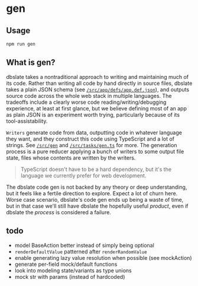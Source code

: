 # gen

## Usage
```bash
npm run gen
```

## What is gen?

dbslate takes a nontraditional approach to writing and maintaining much of its code.
Rather than writing all code by hand directly in source files,
dbslate takes a plain JSON schema
(see [`/src/app/defs/app.def.json`](/src/app/defs/app.def.json)),
and outputs source code across the whole web stack in multiple languages.
The tradeoffs include a clearly worse code reading/writing/debugging experience,
at least at first glance, but we believe defining most of an app as plain JSON
is an experiment worth trying, particularly because of its tool-assistability.

`Writers` generate code from data,
outputting code in whatever language they want,
and they construct this code using TypeScript and a lot of strings.
See [`/src/gen`](/src/gen/README.md)
and [`/src/tasks/gen.ts`](/src/tasks/gen.ts) for more.
The generation process is a pure reducer applying a bunch of writers
to some output file state, files whose contents are written by the writers.

> TypeScript doesn't have to be a hard dependency,
> but it's the language we currently prefer for web development.

The dbslate code gen is not backed by any theory or deep understanding,
but it feels like a fertile direction to explore.
Expect a lot of churn here.
Worse case scenario, dbslate's code gen ends up being a waste of time,
but in that case we'll still have dbslate the hopefully useful _product_,
even if dbslate the _process_ is considered a failure.

## todo
- model BaseAction better instead of simply being optional
- `renderDefaultValue` patterned after `renderRandomValue`
- enable generating lazy value resolution when possible (see mockAction)
- generate per-field mock/default functions
- look into modeling state/variants as type unions
- mock str with params (instead of hardcoded)